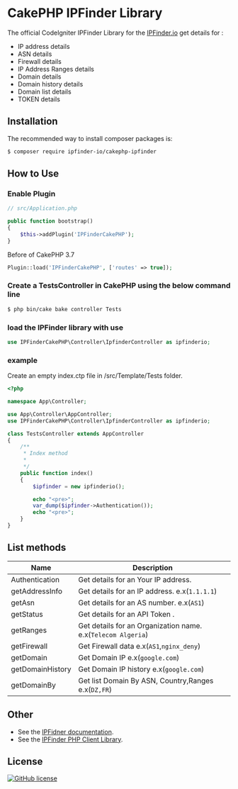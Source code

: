 # CakePHP IPFinder Library
The official CodeIgniter IPFinder Library for the [IPFinder.io](https://ipfinder.io) get details for :
-  IP address details
-  ASN  details
-  Firewall details
-  IP Address Ranges details
-  Domain details
-  Domain history details
-  Domain list details
-  TOKEN details


## Installation
The recommended way to install composer packages is:

```bash
$ composer require ipfinder-io/cakephp-ipfinder
```

## How to Use

###  Enable Plugin

```php
// src/Application.php

public function bootstrap()
{
    $this->addPlugin('IPFinderCakePHP');
}
```

Before of CakePHP 3.7

```php
Plugin::load('IPFinderCakePHP', ['routes' => true]);
```

### Create a TestsController in CakePHP  using the below command line

```bash
$ php bin/cake bake controller Tests
```

### load the IPFinder library with use

```php
use IPFinderCakePHP\Controller\IpfinderController as ipfinderio;
```
### example
Create an empty index.ctp file in /src/Template/Tests folder.

```php
<?php

namespace App\Controller;

use App\Controller\AppController;
use IPFinderCakePHP\Controller\IpfinderController as ipfinderio;

class TestsController extends AppController
{
    /**
     * Index method
     *
     */
    public function index()
    {
        $ipfinder = new ipfinderio();

        echo "<pre>";
        var_dump($ipfinder->Authentication());
        echo "<pre>";
    }
}
```

## List methods

| Name             |  Description
| ---------------  | ----------- |
| Authentication   | Get details for an Your IP address.
| getAddressInfo   | Get details for an IP address. e.x(`1.1.1.1`)
| getAsn           | Get details for an AS number.  e.x(`AS1`)
| getStatus        | Get details for an API Token .
| getRanges        | Get details for an Organization name. e.x(`Telecom Algeria`)
| getFirewall      | Get Firewall data e.x(`AS1`,`nginx_deny`)
| getDomain        | Get Domain IP e.x(`google.com`)
| getDomainHistory | Get Domain IP history e.x(`google.com`)
| getDomainBy      | Get list Domain By ASN, Country,Ranges e.x(`DZ,FR`)



## Other

- See the [IPFidner documentation](https://ipfinder.io/docs).
- See the [IPFinder PHP Client Library](https://github.com/ipfinder-io/ip-finder-php).

## License

[![GitHub license](https://img.shields.io/github/license/ipfinder-io/cakephp-ipfinder)](https://github.com/ipfinder-io/cakephp-ipfinder/blob/master/LICENSE)

